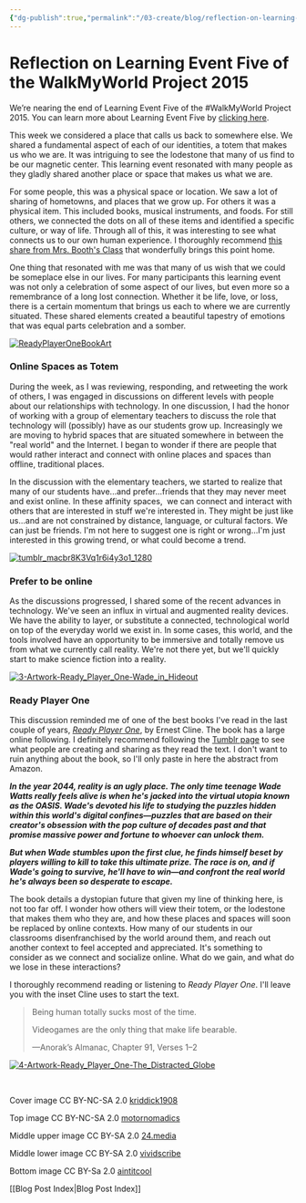 ```yaml
---
{"dg-publish":true,"permalink":"/03-create/blog/reflection-on-learning-event-five-of-the-walk-my-world-project-2015/","title":"Reflection on Learning Event Five of the #WalkMyWorld Project 2015","tags":["walkmyworld"]}
---
```


# Reflection on Learning Event Five of the WalkMyWorld Project 2015

We’re nearing the end of Learning Event Five of the #WalkMyWorld Project 2015. You can learn more about Learning Event Five by [clicking here](https://sites.google.com/site/walkmyworldproject/2015-learning-events/my-totem).

This week we considered a place that calls us back to somewhere else. We shared a fundamental aspect of each of our identities, a totem that makes us who we are. It was intriguing to see the lodestone that many of us find to be our magnetic center. This learning event resonated with many people as they gladly shared another place or space that makes us what we are.

For some people, this was a physical space or location. We saw a lot of sharing of hometowns, and places that we grow up. For others it was a physical item. This included books, musical instruments, and foods. For still others, we connected the dots on all of these items and identified a specific culture, or way of life. Through all of this, it was interesting to see what connects us to our own human experience. I thoroughly recommend [this share from Mrs. Booth's Class](http://mrsboothsclass006.edublogs.org/2015-02-26/my-totem-2015-learning-event-5/) that wonderfully brings this point home.

One thing that resonated with me was that many of us wish that we could be someplace else in our lives. For many participants this learning event was not only a celebration of some aspect of our lives, but even more so a remembrance of a long lost connection. Whether it be life, love, or loss, there is a certain momentum that brings us each to where we are currently situated. These shared elements created a beautiful tapestry of emotions that was equal parts celebration and a somber.

[![ReadyPlayerOneBookArt](images/ReadyPlayerOneBookArt-300x235.jpg)](http://wiobyrne.com/wp-content/uploads/2015/02/ReadyPlayerOneBookArt.jpg)

### Online Spaces as Totem

During the week, as I was reviewing, responding, and retweeting the work of others, I was engaged in discussions on different levels with people about our relationships with technology. In one discussion, I had the honor of working with a group of elementary teachers to discuss the role that technology will (possibly) have as our students grow up. Increasingly we are moving to hybrid spaces that are situated somewhere in between the "real world" and the Internet. I began to wonder if there are people that would rather interact and connect with online places and spaces than offline, traditional places.

In the discussion with the elementary teachers, we started to realize that many of our students have...and prefer...friends that they may never meet and exist online. In these affinity spaces,  we can connect and interact with others that are interested in stuff we're interested in. They might be just like us...and are not constrained by distance, language, or cultural factors. We can just be friends. I'm not here to suggest one is right or wrong...I'm just interested in this growing trend, or what could become a trend.

[![tumblr_macbr8K3Vq1r6i4y3o1_1280](images/tumblr_macbr8K3Vq1r6i4y3o1_1280-300x188.jpg)](http://wiobyrne.com/wp-content/uploads/2015/02/tumblr_macbr8K3Vq1r6i4y3o1_1280.jpg)

### Prefer to be online

As the discussions progressed, I shared some of the recent advances in technology. We've seen an influx in virtual and augmented reality devices. We have the ability to layer, or substitute a connected, technological world on top of the everyday world we exist in. In some cases, this world, and the tools involved have an opportunity to be immersive and totally remove us from what we currently call reality. We're not there yet, but we'll quickly start to make science fiction into a reality.

[![3-Artwork-Ready_Player_One-Wade_in_Hideout](images/3-Artwork-Ready_Player_One-Wade_in_Hideout-300x173.jpg)](http://wiobyrne.com/wp-content/uploads/2015-02-03-Artwork-Ready_Player_One-Wade_in_Hideout.jpg)

### Ready Player One

This discussion reminded me of one of the best books I've read in the last couple of years, _[Ready Player One](http://www.amazon.com/Ready-Player-One-A-Novel/dp/0307887448)_, by Ernest Cline. The book has a large online following. I definitely recommend following the [Tumblr page](http://readyplayerone.com/) to see what people are creating and sharing as they read the text. I don't want to ruin anything about the book, so I'll only paste in here the abstract from Amazon.

**_In the year 2044, reality is an ugly place. The only time teenage Wade Watts really feels alive is when he's jacked into the virtual utopia known as the OASIS. Wade's devoted his life to studying the puzzles hidden within this world's digital confines—puzzles that are based on their creator's obsession with the pop culture of decades past and that promise massive power and fortune to whoever can unlock them._** 

**_But when Wade stumbles upon the first clue, he finds himself beset by players willing to kill to take this ultimate prize. The race is on, and if Wade's going to survive, he'll have to win—and confront the real world he's always been so desperate to escape._**

The book details a dystopian future that given my line of thinking here, is not too far off. I wonder how others will view their totem, or the lodestone that makes them who they are, and how these places and spaces will soon be replaced by online contexts. How many of our students in our classrooms disenfranchised by the world around them, and reach out another context to feel accepted and appreciated. It's something to consider as we connect and socialize online. What do we gain, and what do we lose in these interactions?

I thoroughly recommend reading or listening to _Ready Player One_. I'll leave you with the inset Cline uses to start the text.

> Being human totally sucks most of the time.
> 
> Videogames are the only thing that make life bearable.
> 
> —Anorak’s Almanac, Chapter 91, Verses 1–2

[![4-Artwork-Ready_Player_One-The_Distracted_Globe](images/4-Artwork-Ready_Player_One-The_Distracted_Globe-300x176.jpg)](http://wiobyrne.com/wp-content/uploads/2015-02-04-Artwork-Ready_Player_One-The_Distracted_Globe.jpg)

 

Cover image CC BY-NC-SA 2.0 [kriddick1908](https://www.flickr.com/photos/78829981@N05/7059260049/in/photolist-bKNy5a-8qxt1a-5j3Pmm-8QA47-5QyPKR-gi1TEe-pDMNPU-bKNuot-aFsXhD-pW1nk8-oZoGo7-e3XLad-e3S8UZ-otkGeJ-e3S8q8-6vYUcw-e3XKJy-dmA1e-5QD7bq-5QD75d-fr6sm-7odQuS-eigE56-6vUGNK-cXmNME-ihQSMs-5QD785-46yht6-46yhg2-46CpMs-5QD76m-pRdNfU-pRdLRm-7C2zjQ-7C2zFQ-5QD7cC-5QyPWa-5QyPX6-5QD73S-ch4UAC-Kcx8k-ejWqHx-JivKC-e5iSPC-i9422y-8Ljuuh-cRaDzf-8TZuih-cRaCPw-cRavDC)

Top image CC BY-NC-SA 2.0 [motornomadics](http://www.motornomadics.com/wp-content/uploads/2012/06/ReadyPlayerOneBookArt.jpg)

Middle upper image CC BY-SA 2.0 [24.media](http://24.media.tumblr.com/tumblr_macbr8K3Vq1r6i4y3o1_1280.jpg)

Middle lower image CC BY-SA 2.0 [vividscribe](http://www.vividscribe.com/wp-content/uploads/2013-07-03-Artwork-Ready_Player_One-Wade_in_Hideout.jpg)

Bottom image CC BY-Sa 2.0 [aintitcool](http://media.aintitcool.com/coolproduction/ckeditor_assets/pictures/3344/original/4-Artwork-Ready_Player_One-The_Distracted_Globe.jpg?1315527693)

[[Blog Post Index\|Blog Post Index]]